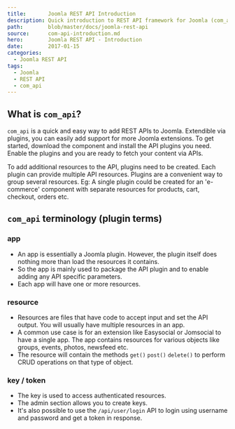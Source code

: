 ```yaml
---
title:       Joomla REST API Introduction
description: Quick introduction to REST API framework for Joomla (com_api)
path:        blob/master/docs/joomla-rest-api
source:      com-api-introduction.md
hero:        Joomla REST API - Introduction
date:        2017-01-15
categories:
  - Joomla REST API
tags:
  - Joomla
  - REST API
  - com_api
---
```



## What is `com_api`?

`com_api` is a quick and easy way to add REST APIs to Joomla. Extendible via plugins, you can easily add support for more Joomla extensions. To get started, download the component and install the API plugins you need. Enable the plugins and you are ready to fetch your content via APIs.

To add additional resources to the API, plugins need to be created. Each plugin can provide multiple API resources. Plugins are a convenient way to group several resources. Eg: A single plugin could be created for an 'e-commerce' component with separate resources for products, cart, checkout, orders etc.

## `com_api` terminology (plugin terms)

### app
- An app is essentially a Joomla plugin. However, the plugin itself does nothing more than load the resources it contains.
- So the app is mainly used to package the API plugin and to enable adding any API specific parameters.
- Each app will have one or more resources.

### resource
- Resources are files that have code to accept input and set the API output. You will usually have multiple resources in an app.
- A common use case is for an extension like Easysocial or Jomsocial to have a single app. The app contains resources for various objects like groups, events, photos, newsfeed etc.
- The resource will contain the methods `get()` `post()` `delete()` to perform CRUD operations on that type of object.

### key / token
- The key is used to access authenticated resources.
- The admin section allows you to create keys.
- It's also possible to use the `/api/user/login` API to login using username and password and get a token in response.
